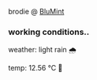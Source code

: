 brodie @ [BluMint](https://www.linkedin.com/company/blumint-io/)

<!--weather_start-->
### working conditions..

weather: light rain 🌧️

temp: 12.56 °C 👕

<!--weather_end-->
